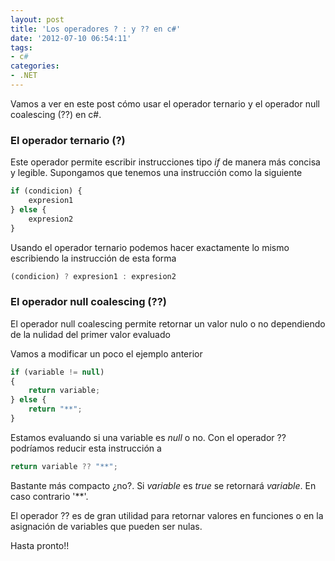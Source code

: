```yaml
---
layout: post
title: 'Los operadores ? : y ?? en c#'
date: '2012-07-10 06:54:11'
tags:
- c#
categories:
- .NET
---
```


Vamos a ver en este post cómo usar el operador ternario y el operador null coalescing (??) en c#.

### El operador ternario (?)

Este operador permite escribir instrucciones tipo *if* de manera más concisa y legible. Supongamos que tenemos una instrucción como la siguiente

```javascript
if (condicion) { 
    expresion1 
} else { 
    expresion2 
}
```

Usando el operador ternario podemos hacer exactamente lo mismo escribiendo la instrucción de esta forma

```javascript
(condicion) ? expresion1 : expresion2
```

### El operador null coalescing (??)

El operador null coalescing permite retornar un valor nulo o no dependiendo de la nulidad del primer valor evaluado

Vamos a modificar un poco el ejemplo anterior

```javascript
if (variable != null) 
{
    return variable;
} else {
    return "**";
}
```

Estamos evaluando si una variable es *null* o no. Con el operador ?? podríamos reducir esta instrucción a

```javascript
return variable ?? "**";
```

Bastante más compacto ¿no?. Si *variable* es *true* se retornará *variable*. En caso contrario '**'.

El operador ?? es de gran utilidad para retornar valores en funciones o en la asignación de variables que pueden ser nulas.

Hasta pronto!!


